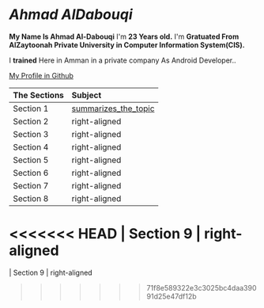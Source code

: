 # *Ahmad AlDabouqi*
**My Name Is Ahmad Al-Dabouqi** I'm **23 Years old.** I'm **Gratuated From AlZaytoonah Private University in Computer Information System(CIS).**

I **trained** Here in Amman in a private company As Android Developer..

[My Profile in Github](https://github.com/ahmadaldabouqii)

| The Sections  | Subject       
| ------------- |:-------------
| Section 1     | [summarizes_the_topic](https://ahmadaldabouqii.github.io/reading-notes/summarizes_the_topics.md) 
| Section 2     | right-aligned
| Section 3     | right-aligned
| Section 4     | right-aligned
| Section 5     | right-aligned
| Section 6     | right-aligned
| Section 7     | right-aligned
| Section 8     | right-aligned
<<<<<<< HEAD
| Section 9     | right-aligned
=======
| Section 9     | right-aligned



   
>>>>>>> 71f8e589322e3c3025bc4daa39091d25e47df12b
